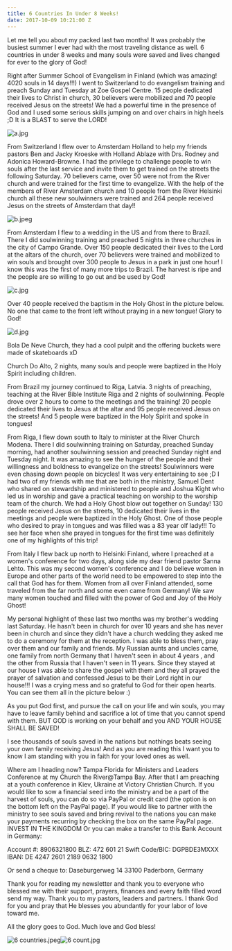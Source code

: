 ```yaml
---
title: 6 Countries In Under 8 Weeks!
date: 2017-10-09 10:21:00 Z
---
```


Let me tell you about my packed last two months! It was probably the busiest summer I ever had with the most traveling distance as well. 6 countries in under 8 weeks and many souls were saved and lives changed for ever to the glory of God!

Right after Summer School of Evangelism in Finland (which was amazing! 4020 souls in 14 days!!!) I went to Switzerland to do evangelism training and preach Sunday and Tuesday at Zoe Gospel Centre. 15 people dedicated their lives to Christ in church, 30 believers were mobilized and 70 people received Jesus on the streets! We had a powerful time in the presence of God and I used some serious skills jumping on and over chairs in high heels ;D It is a BLAST to serve the LORD!

![a.jpg](/uploads/a.jpg)

From Switzerland I flew over to Amsterdam Holland to help my friends pastors Ben and Jacky Kroeske with Holland Ablaze with Drs. Rodney and Adonica Howard-Browne. I had the privilege to challenge people to win souls after the last service and invite them to get trained on the streets the following Saturday. 70 believers came, over 50 were not from the River church and were trained for the first time to evangelize. With the help of the members of River Amsterdam church and 10 people from the River Helsinki church all these new soulwinners were trained and 264 people received Jesus on the streets of Amsterdam that day!! 

![b.jpeg](/uploads/b.jpeg)

From Amsterdam I flew to a wedding in the US and from there to Brazil. There I did soulwinning training and preached 5 nights in three churches in the city of Campo Grande. Over 150 people dedicated their lives to the Lord at the altars of the church, over 70 believers were trained and mobilized to win souls and brought over 300 people to Jesus in a park in just one hour! I know this was the first of many more trips to Brazil. The harvest is ripe and the people are so willing to go out and be used by God!

![c.jpg](/uploads/c.jpg)

Over 40 people received the baptism in the Holy Ghost in the picture below. No one that came to the front left without praying in a new tongue! Glory to God!

![d.jpg](/uploads/d.jpg)

Bola De Neve Church,
they had a cool pulpit and the offering buckets were made of skateboards xD

Church Do Alto, 2 nights, many souls and people were baptized in the Holy Spirit including children.

From Brazil my journey continued to Riga, Latvia. 3 nights of preaching, teaching at the River Bible Institute Riga and 2 nights of soulwinning.
People drove over 2 hours to come to the meetings and the training! 20 people dedicated their lives to Jesus at the altar and 95 people received Jesus on the streets! And 5 people were baptized in the Holy Spirit and spoke in tongues!

From Riga, I flew down south to Italy to minister at the River Church Modena. There I did soulwinning training on Saturday, preached Sunday morning, had another soulwinning session and preached Sunday night and Tuesday night. It was amazing to see the hunger of the people and their willingness and boldness to evangelize on the streets! Soulwinners were even chasing down people on bicycles! It was very entertaining to see ;D
I had two of my friends with me that are both in the ministry, Samuel Dent who shared on stewardship and ministered to people and Joshua Kight who led us in worship and gave a practical teaching on worship to the worship team of the church.
We had a Holy Ghost blow out together on Sunday! 
130 people received Jesus on the streets, 10 dedicated their lives in the meetings and people were baptized in the Holy Ghost. One of those people who desired to pray in tongues and was filled was a 83 year olf lady!!! To see her face when she prayed in tongues for the first time was definitely one of my highlights of this trip! 

From Italy I flew back up north to Helsinki Finland, where I preached at a women's conference for two days, along side my dear friend pastor Sanna Lehto. This was my second women's conference and I do believe women in Europe and other parts of the world need to be empowered to step into the call that God has for them. 
Women from all over Finland attended, some traveled from the far north and some even came from Germany!
We saw many women touched and filled with the power of God and Joy of the Holy Ghost!

My personal highlight of these last two months was my brother's wedding last Saturday. He hasn't been in church for over 10 years and she has never been in church and since they didn't have a church wedding they asked me to do a ceremony for them at the reception. I was able to bless them, pray over them and our family and friends. 
My Russian aunts and uncles came, one family from north Germany that I haven't seen in about 4 years , and the other from Russia that I haven't seen in 11 years. Since they stayed at our house I was able to share the gospel with them and they all prayed the prayer of salvation and confessed Jesus to be their Lord right in our house!!! I was a crying mess and so grateful to God for their open hearts. 
You can see them all in the picture below :)

As you put God first, and pursue the call on your life and win souls, you may have to leave family behind and sacrifice a lot of time that you cannot spend with them. BUT GOD is working on your behalf and you AND YOUR HOUSE SHALL BE SAVED!

I see thousands of souls saved in the nations but nothings beats seeing your own family receiving Jesus!
And as you are reading this I want you to know I am standing with you in faith for your loved ones as well.

Where am I heading now?
Tampa Florida for Ministers and Leaders Conference at my Church the River@Tampa Bay.
After that I am preaching at a youth conference in Kiev, Ukraine at Victory Christian Church.
If you would like to sow a financial seed into the ministry and be a part of the harvest of souls, you can do so via PayPal or credit card (the option is on the bottom left on the PayPal page). If you would like to partner with the ministry to see souls saved and bring revival to the nations you can make your payments recurring by checking the box on the same PayPal page. 
INVEST IN THE KINGDOM
Or you can make a transfer to this Bank Account in Germany:

Account #: 8906321800
BLZ: 472 601 21
Swift Code/BIC: DGPBDE3MXXX
IBAN: DE 4247 2601 2189 0632 1800

Or send a cheque to:
Daseburgerweg 14
33100 Paderborn, Germany

Thank you for reading my newsletter and thank you to everyone who blessed me with their support, prayers, finances and every faith filled word send my way. 
Thank you to my pastors, leaders and partners. I thank God for you and pray that He blesses you abundantly for your labor of love toward me.

All the glory goes to God.
Much love and God bless!

![6 countries.jpeg](/uploads/6%20countries.jpeg)![6 count.jpg](/uploads/6%20count.jpg)